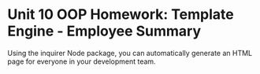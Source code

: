 # Unit 10 OOP Homework: Template Engine - Employee Summary

Using the inquirer Node package, you can automatically generate an HTML page for everyone in your development team.